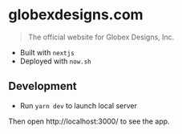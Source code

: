 # globexdesigns.com

> The official website for Globex Designs, Inc.

- Built with `nextjs`
- Deployed with `now.sh`

## Development

- Run `yarn dev` to launch local server

Then open http://localhost:3000/ to see the app.
